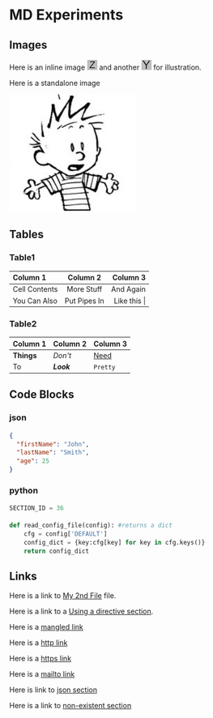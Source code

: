 # MD Experiments

## Images

Here is an inline image ![Z](images/z.jpg) and another ![Y](img2/y.jpg) for illustration.

Here is a standalone image

![Calvin](images/calvin.png)

## Tables

### Table1

| Column 1       | Column 2     | Column 3     |
| :------------- | :----------: | -----------: |
|  Cell Contents | More Stuff   | And Again    |
| You Can Also   | Put Pipes In | Like this \| |


### Table2

Column 1 | Column 2 | Column 3
--- | --- | ---
**Things** | _Don't_ | [Need](http://makeuseof.com)
To | *__Look__* | `Pretty`


## Code Blocks

### json

```json
{
  "firstName": "John",
  "lastName": "Smith",
  "age": 25
}
```

### python

```python
SECTION_ID = 36

def read_config_file(config): #returns a dict
    cfg = config['DEFAULT']
    config_dict = {key:cfg[key] for key in cfg.keys()}
    return config_dict
```

## Links

Here is a link to [My 2nd File](myfile2.md) file.

Here is a link to a [Using a directive section](markdown.md#using-a-directive).

Here is a [mangled link](#)

Here is a [http link](http://www.google.com)

Here is a [https link](https://www.google.com)

Here is a [mailto link](mailto:a@bc.com)

Here is link to [json section](#json)

Here is a link to [non-existent section](#abcd1)
